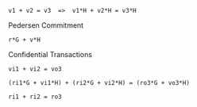 ```
v1 + v2 = v3  =>  v1*H + v2*H = v3*H
```

Pedersen Commitment

```
r*G + v*H
```

Confidential Transactions

```
vi1 + vi2 = vo3
```

```
(ri1*G + vi1*H) + (ri2*G + vi2*H) = (ro3*G + vo3*H)
```

```
ri1 + ri2 = ro3
```



